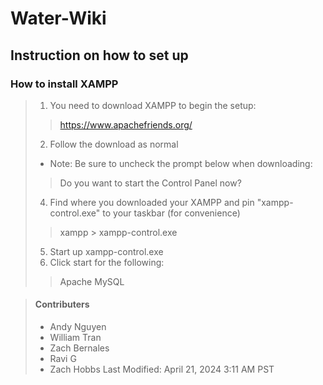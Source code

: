 # Water-Wiki

## Instruction on how to set up

### How to install XAMPP

> 1. You need to download XAMPP to begin the setup:
>
>> https://www.apachefriends.org/
>
> 2. Follow the download as normal
> - Note: Be sure to uncheck the prompt below when downloading:
>> Do you want to start the Control Panel now?
>
> 4. Find where you downloaded your XAMPP and pin "xampp-control.exe" to your taskbar (for convenience)
>> xampp > xampp-control.exe
>
> 5. Start up xampp-control.exe
> 6. Click start for the following:
>> Apache
>> MySQL

> #### Contributers
>
> - Andy Nguyen
> - William Tran
> - Zach Bernales
> - Ravi G
> - Zach Hobbs
>  Last Modified: April 21, 2024 3:11 AM PST
